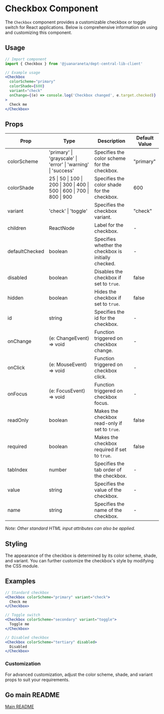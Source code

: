 # Checkbox Component

The `Checkbox` component provides a customizable checkbox or toggle switch for React applications. Below is comprehensive information on using and customizing this component.

## Usage

```jsx
// Import component
import { Checkbox } from '@juanaraneta/dept-central-lib-client'
```

```jsx
// Example usage
<Checkbox
  colorScheme="primary"
  colorShade={600}
  variant="check"
  onChange={(e) => console.log('Checkbox changed', e.target.checked)}
>
  Check me
</Checkbox>
```

## Props

| Prop           | Type                                                                    | Description                                          | Default Value |
| -------------- | ----------------------------------------------------------------------- | ---------------------------------------------------- | ------------- |
| colorScheme    | 'primary' \| 'grayscale' \| 'error' \| 'warning' \| 'success'           | Specifies the color scheme for the checkbox.         | "primary"     |
| colorShade     | 25 \| 50 \| 100 \| 200 \| 300 \| 400 \| 500 \| 600 \| 700 \| 800 \| 900 | Specifies the color shade for the checkbox.          | 600           |
| variant        | 'check' \| 'toggle'                                                     | Specifies the checkbox variant.                      | "check"       |
| children       | ReactNode                                                               | Label for the checkbox.                              | -             |
| defaultChecked | boolean                                                                 | Specifies whether the checkbox is initially checked. | -             |
| disabled       | boolean                                                                 | Disables the checkbox if set to `true`.              | false         |
| hidden         | boolean                                                                 | Hides the checkbox if set to `true`.                 | false         |
| id             | string                                                                  | Specifies the id for the checkbox.                   | -             |
| onChange       | (e: ChangeEvent<HTMLInputElement>) => void                              | Function triggered on checkbox change.               | -             |
| onClick        | (e: MouseEvent<HTMLInputElement>) => void                               | Function triggered on checkbox click.                | -             |
| onFocus        | (e: FocusEvent<HTMLInputElement>) => void                               | Function triggered on checkbox focus.                | -             |
| readOnly       | boolean                                                                 | Makes the checkbox read-only if set to `true`.       | false         |
| required       | boolean                                                                 | Makes the checkbox required if set to `true`.        | false         |
| tabIndex       | number                                                                  | Specifies the tab order of the checkbox.             | -             |
| value          | string                                                                  | Specifies the value of the checkbox.                 | -             |
| name           | string                                                                  | Specifies the name of the checkbox.                  | -             |

_Note: Other standard HTML input attributes can also be applied._

## Styling

The appearance of the checkbox is determined by its color scheme, shade, and variant. You can further customize the checkbox's style by modifying the CSS module.

## Examples

```jsx
// Standard checkbox
<Checkbox colorScheme="primary" variant="check">
  Check me
</Checkbox>

// Toggle switch
<Checkbox colorScheme="secondary" variant="toggle">
  Toggle me
</Checkbox>

// Disabled checkbox
<Checkbox colorScheme="tertiary" disabled>
  Disabled
</Checkbox>
```

### Customization

For advanced customization, adjust the color scheme, shade, and variant props to suit your requirements.

## Go main README

[Main README](../../../README.md#components)
